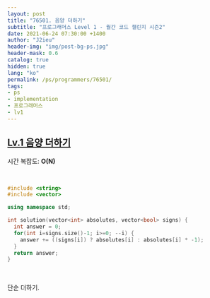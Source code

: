 ```yaml
---
layout: post
title: "76501. 음양 더하기"
subtitle: "프로그래머스 Level 1 - 월간 코드 챌린지 시즌2"
date: 2021-06-24 07:30:00 +1400
author: "J2ieu"
header-img: "img/post-bg-ps.jpg"
header-mask: 0.6
catalog: true
hidden: true
lang: "ko"
permalink: /ps/programmers/76501/
tags:
- ps
- implementation
- 프로그래머스
- lv1
---
```


## [Lv.1 음양 더하기](https://programmers.co.kr/learn/courses/30/lessons/76501)

시간 복잡도: **O(N)**

<br> 

```cpp
#include <string>
#include <vector>

using namespace std;

int solution(vector<int> absolutes, vector<bool> signs) {
  int answer = 0;
  for(int i=signs.size()-1; i>=0; --i) {
    answer += ((signs[i]) ? absolutes[i] : absolutes[i] * -1);
  }
  return answer;
}
```

<br>

단순 더하기.